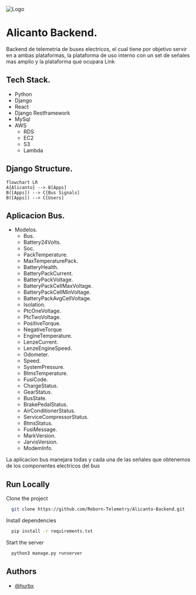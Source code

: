 ![Logo](https://rebornelectric.cl/wp-content/uploads/2023/09/1-Imagotipo-Letras-Negras-REM.png)
# Alicanto Backend.

Backend de telemetria de buses electricos, el cual tiene por objetivo servir en a ambas plataformas, la plataforma de uso interno con un set de señales mas amplio y la plataforma que ocupara Link 


## Tech Stack.
- Python
- Django
- React
- Django Restframework
- MySql
- AWS
   - RDS
   - EC2
   - S3
   - Lambda

## Django Structure.
```mermaid
flowchart LR
A{Alicanto} --> B[Apps]
B([Apps]) --> C[Bus Signals]
B([Apps]) --> C[Users]

```

## Aplicacion Bus.
- Modelos.
  - Bus.     
  - Battery24Volts.
  - Soc.
  - PackTemperature.
  - MaxTemperaturePack.
  - BatteryHealth.
  - BatteryPackCurrent.
  - BatteryPackVoltage.
  - BatteryPackCellMaxVoltage.
  - BatteryPackCellMinVoltage.
  - BatteryPackAvgCellVoltage.
  - Isolation.
  - PtcOneVoltage.
  - PtcTwoVoltage.
  - PositiveTorque.
  - NegativeTorque
  - EngineTemperature.
  - LenzeCurrent.
  - LenzeEngineSpeed.
  - Odometer.
  - Speed.
  - SystemPressure.
  - BtmsTemperature.
  - FusiCode.
  - ChargeStatus.
  - GearStatus.
  - BusState.
  - BrakePedalStatus.
  - AirConditionerStatus.
  - ServiceCompressorStatus.
  - BtmsStatus.
  - FusiMessage.
  - MarkVersion.
  - JarvisVersion.
  - ModemInfo.

La aplicacion bus manejara todas y cada una de las señales que obtenemos de los componentes 
electricos del bus 

## Run Locally

Clone the project

```bash
  git clone https://github.com/Reborn-Telemetry/Alicanto-Backend.git
```

Install dependencies

```bash
  pip install -r requirements.txt
```

Start the server

```bash
  python3 manage.py runserver
```


## Authors

- [@hurbx](https://github.com/hurbx)




